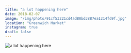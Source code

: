 ```yaml
---
title: "a lot happening here"
date: 2018-02-07
image: "/img/photo/91cf53221cd4ad80bd3887ea1214fd9f.jpg"
location: "Greenwich Market"
instagram: true
draft: false
---
```


![a lot happening here](/img/photo/91cf53221cd4ad80bd3887ea1214fd9f.jpg)
